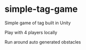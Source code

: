 ﻿# simple-tag-game

Simple game of tag built in Unity



Play with 4 players locally

Run around auto generated obstacles
